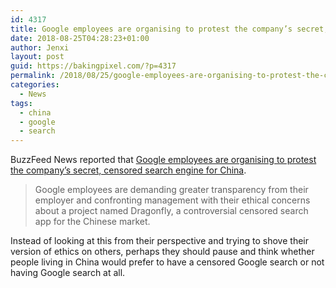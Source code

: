```yaml
---
id: 4317
title: Google employees are organising to protest the company’s secret, censored search engine for China
date: 2018-08-25T04:28:23+01:00
author: Jenxi
layout: post
guid: https://bakingpixel.com/?p=4317
permalink: /2018/08/25/google-employees-are-organising-to-protest-the-companys-secret-censored-search-engine-for-china/
categories:
  - News
tags:
  - china
  - google
  - search
---
```

BuzzFeed News reported that [Google employees are organising to protest the company’s secret, censored search engine for China](https://www.buzzfeednews.com/article/carolineodonovan/google-dragonfly-maven-employee-protest-demands).

> Google employees are demanding greater transparency from their employer and confronting management with their ethical concerns about a project named Dragonfly, a controversial censored search app for the Chinese market. 

Instead of looking at this from their perspective and trying to shove their version of ethics on others, perhaps they should pause and think whether people living in China would prefer to have a censored Google search or not having Google search at all.